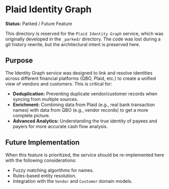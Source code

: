 # Plaid Identity Graph

**Status:** Parked / Future Feature

This directory is reserved for the `Plaid Identity Graph` service, which was originally developed in the `_parked/` directory. The code was lost during a git history rewrite, but the architectural intent is preserved here.

## Purpose

The Identity Graph service was designed to link and resolve identities across different financial platforms (QBO, Plaid, etc.) to create a unified view of vendors and customers. This is critical for:

-   **Deduplication:** Preventing duplicate vendor/customer records when syncing from multiple sources.
-   **Enrichment:** Combining data from Plaid (e.g., real bank transaction names) with data from QBO (e.g., vendor records) to get a more complete picture.
-   **Advanced Analytics:** Understanding the true identity of payees and payers for more accurate cash flow analysis.

## Future Implementation

When this feature is prioritized, the service should be re-implemented here with the following considerations:
-   Fuzzy matching algorithms for names.
-   Rules-based entity resolution.
-   Integration with the `Vendor` and `Customer` domain models.
